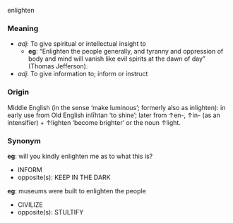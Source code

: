 enlighten
### Meaning
+ _adj_: To give spiritual or intellectual insight to
	+ __eg__: “Enlighten the people generally, and tyranny and oppression of body and mind will vanish like evil spirits at the dawn of day” (Thomas Jefferson).
+ _adj_: To give information to; inform or instruct

### Origin

Middle English (in the sense ‘make luminous’; formerly also as inlighten): in early use from Old English inlīhtan ‘to shine’; later from ↑en-, ↑in- (as an intensifier) + ↑lighten ‘become brighter’ or the noun ↑light.

### Synonym

__eg__:  will you kindly enlighten me as to what this is?

+ INFORM
+ opposite(s): KEEP IN THE DARK

__eg__: museums were built to enlighten the people

+ CIVILIZE
+ opposite(s): STULTIFY


